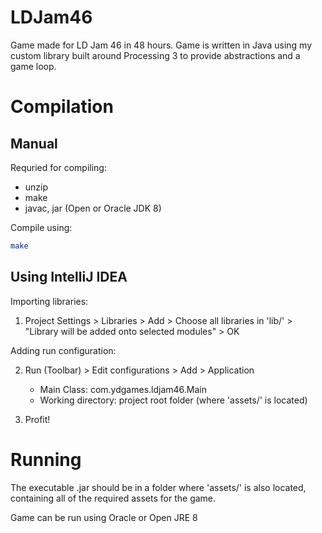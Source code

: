 # LDJam46
Game made for LD Jam 46 in 48 hours. Game is written in Java using my custom library built around Processing 3 to provide abstractions and a game loop.

# Compilation

## Manual

Requried for compiling:
  - unzip
  - make
  - javac, jar (Open or Oracle JDK 8)

Compile using:
```bash
make
```

## Using IntelliJ IDEA

Importing libraries:
1. Project Settings > Libraries > Add > Choose all libraries in 'lib/' > "Library will be added onto selected modules" > OK

Adding run configuration:

2. Run (Toolbar) > Edit configurations > Add > Application
   * Main Class: com.ydgames.ldjam46.Main
   * Working directory: project root folder (where 'assets/' is located)

3. Profit!

# Running

The executable .jar should be in a folder where 'assets/' is also located, containing all of the required assets for the game.

Game can be run using Oracle or Open JRE 8
